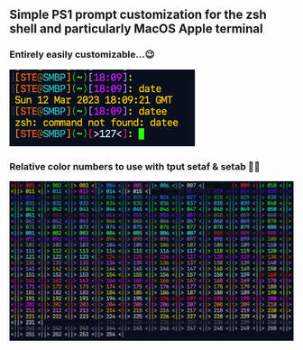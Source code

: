 ## Simple PS1 prompt customization for the zsh shell and particularly MacOS Apple terminal<br />
### Entirely easily customizable...😉
<img src="https://github.com/Stephen-Harold/zsh_PS1/blob/ffadb38893fb802b0045a5efc05a28270020e6a5/Prompt%20with%20more%20colors.png" width="329" height="136" /><br />
### Relative color numbers to use with tput setaf & setab 🍏🍎
<img src="https://github.com/Stephen-Harold/zsh_PS1/blob/ffadb38893fb802b0045a5efc05a28270020e6a5/tput%20color%20numbers.png" />


